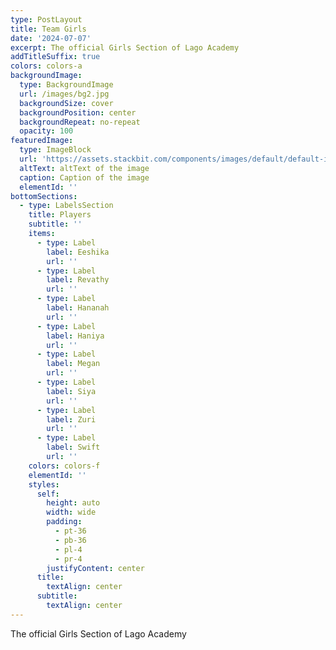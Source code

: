 ```yaml
---
type: PostLayout
title: Team Girls
date: '2024-07-07'
excerpt: The official Girls Section of Lago Academy
addTitleSuffix: true
colors: colors-a
backgroundImage:
  type: BackgroundImage
  url: /images/bg2.jpg
  backgroundSize: cover
  backgroundPosition: center
  backgroundRepeat: no-repeat
  opacity: 100
featuredImage:
  type: ImageBlock
  url: 'https://assets.stackbit.com/components/images/default/default-image.png'
  altText: altText of the image
  caption: Caption of the image
  elementId: ''
bottomSections:
  - type: LabelsSection
    title: Players
    subtitle: ''
    items:
      - type: Label
        label: Eeshika
        url: ''
      - type: Label
        label: Revathy
        url: ''
      - type: Label
        label: Hananah
        url: ''
      - type: Label
        label: Haniya
        url: ''
      - type: Label
        label: Megan
        url: ''
      - type: Label
        label: Siya
        url: ''
      - type: Label
        label: Zuri
        url: ''
      - type: Label
        label: Swift
        url: ''
    colors: colors-f
    elementId: ''
    styles:
      self:
        height: auto
        width: wide
        padding:
          - pt-36
          - pb-36
          - pl-4
          - pr-4
        justifyContent: center
      title:
        textAlign: center
      subtitle:
        textAlign: center
---
```

The official Girls Section of Lago Academy

